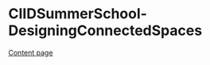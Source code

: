 # CIIDSummerSchool-DesigningConnectedSpaces




[Content page](https://designingconnectedspaces.tumblr.com/)